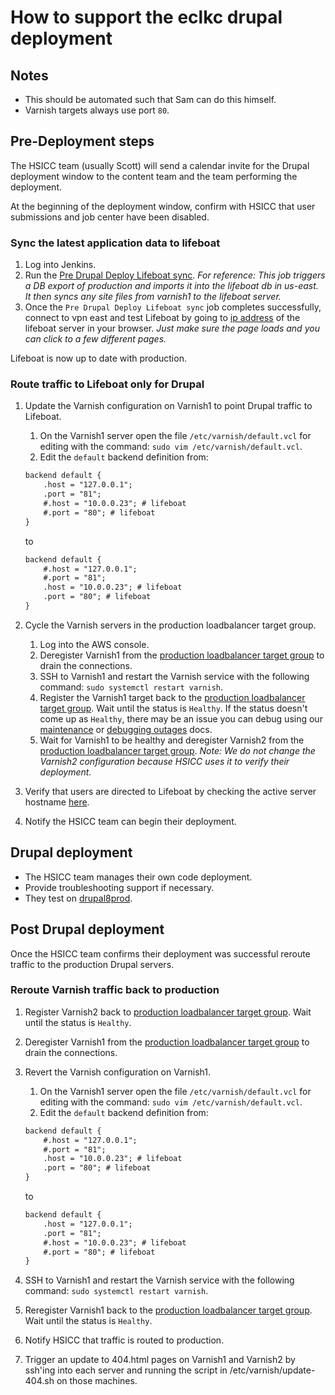 # How to support the eclkc drupal deployment

## Notes

- This should be automated such that Sam can do this himself.
- Varnish targets always use port `80`.

## Pre-Deployment steps

The HSICC team (usually Scott) will send a calendar invite for the Drupal deployment window to the content team and the team performing the deployment.

At the beginning of the deployment window, confirm with HSICC that user submissions and job center have been disabled.

### Sync the latest application data to lifeboat

1. Log into Jenkins.
1. Run the [Pre Drupal Deploy Lifeboat sync](https://jenkins.eclkc.info/job/Pre%20Drupal%20Deploy%20Lifeboat%20sync/).
   _For reference: This job triggers a DB export of production and imports it into the lifeboat db in us-east. It then syncs any site files from varnish1 to the lifeboat server._
1. Once the `Pre Drupal Deploy Lifeboat sync` job completes successfully, connect to vpn east and test Lifeboat by going to [ip address](http://10.0.0.23) of the lifeboat server in your browser.
   _Just make sure the page loads and you can click to a few different pages._

Lifeboat is now up to date with production.

### Route traffic to Lifeboat only for Drupal

1. Update the Varnish configuration on Varnish1 to point Drupal traffic to Lifeboat.

   1. On the Varnish1 server open the file `/etc/varnish/default.vcl` for editing with the command: `sudo vim /etc/varnish/default.vcl`.
   1. Edit the `default` backend definition from:

   ```txt
   backend default {
       .host = "127.0.0.1";
       .port = "81";
       #.host = "10.0.0.23"; # lifeboat
       #.port = "80"; # lifeboat
   }
   ```

   to

   ```txt
   backend default {
       #.host = "127.0.0.1";
       #.port = "81";
       .host = "10.0.0.23"; # lifeboat
       .port = "80"; # lifeboat
   }
   ```

1. Cycle the Varnish servers in the production loadbalancer target group.

   1. Log into the AWS console.
   1. Deregister Varnish1 from the [production loadbalancer target group](https://console.aws.amazon.com/ec2/home?region=us-east-1#TargetGroup:targetGroupArn=arn:aws:elasticloadbalancing:us-east-1:802093990117:targetgroup/ECLKC-Reader-HTTPS/203a044ad376dddf) to drain the connections.
   1. SSH to Varnish1 and restart the Varnish service with the following command: `sudo systemctl restart varnish`.
   1. Register the Varnish1 target back to the [production loadbalancer target group](https://console.aws.amazon.com/ec2/home?region=us-east-1#TargetGroup:targetGroupArn=arn:aws:elasticloadbalancing:us-east-1:802093990117:targetgroup/ECLKC-Reader-HTTPS/203a044ad376dddf). Wait until the status is `Healthy`. If the status doesn't come up as `Healthy`, there may be an issue you can debug using our [maintenance](maintenance.md) or [debugging outages](debugging-outages.md) docs.
   1. Wait for Varnish1 to be healthy and deregister Varnish2 from the [production loadbalancer target group](https://console.aws.amazon.com/ec2/home?region=us-east-1#TargetGroup:targetGroupArn=arn:aws:elasticloadbalancing:us-east-1:802093990117:targetgroup/ECLKC-Reader-HTTPS/203a044ad376dddf). _Note: We do not change the Varnish2 configuration because HSICC uses it to verify their deployment._

1. Verify that users are directed to Lifeboat by checking the active server hostname [here](https://eclkc.ohs.acf.hhs.gov/gethostname.php).

1. Notify the HSICC team can begin their deployment.

## Drupal deployment

- The HSICC team manages their own code deployment.
- Provide troubleshooting support if necessary.
- They test on [drupal8prod](https://drupal8prod.eclkc.info/).

## Post Drupal deployment

Once the HSICC team confirms their deployment was successful reroute traffic to the production Drupal servers.

### Reroute Varnish traffic back to production

1. Register Varnish2 back to [production loadbalancer target group](https://console.aws.amazon.com/ec2/home?region=us-east-1#TargetGroup:targetGroupArn=arn:aws:elasticloadbalancing:us-east-1:802093990117:targetgroup/ECLKC-Reader-HTTPS/203a044ad376dddf). Wait until the status is `Healthy`.

1. Deregister Varnish1 from the [production loadbalancer target group](https://console.aws.amazon.com/ec2/home?region=us-east-1#TargetGroup:targetGroupArn=arn:aws:elasticloadbalancing:us-east-1:802093990117:targetgroup/ECLKC-Reader-HTTPS/203a044ad376dddf) to drain the connections.

1. Revert the Varnish configuration on Varnish1.

   1. On the Varnish1 server open the file `/etc/varnish/default.vcl` for editing with the command: `sudo vim /etc/varnish/default.vcl`.
   1. Edit the `default` backend definition from:

   ```txt
   backend default {
       #.host = "127.0.0.1";
       #.port = "81";
       .host = "10.0.0.23"; # lifeboat
       .port = "80"; # lifeboat
   }
   ```

   to

   ```txt
   backend default {
       .host = "127.0.0.1";
       .port = "81";
       #.host = "10.0.0.23"; # lifeboat
       #.port = "80"; # lifeboat
   }
   ```

1. SSH to Varnish1 and restart the Varnish service with the following command: `sudo systemctl restart varnish`.

1. Reregister Varnish1 back to the [production loadbalancer target group](https://console.aws.amazon.com/ec2/home?region=us-east-1#TargetGroup:targetGroupArn=arn:aws:elasticloadbalancing:us-east-1:802093990117:targetgroup/ECLKC-Reader-HTTPS/203a044ad376dddf). Wait until the status is `Healthy`.

1. Notify HSICC that traffic is routed to production.

1. Trigger an update to 404.html pages on Varnish1 and Varnish2 by ssh'ing into each server and running the script in /etc/varnish/update-404.sh on those machines.
